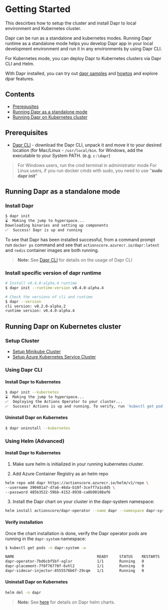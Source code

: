 # Getting Started

This descirbes how to setup the cluster and install Dapr to local environment and Kubernetes cluster.

Dapr can be run as a standalone and kubernetes modes. Running Dapr runtime as a standalone mode helps you develop Dapr app in your local development environment and run it in any environments by using Dapr CLI.

For Kubernetes mode, you can deploy Dapr to Kubernetes clusters via Dapr CLI and Helm.

With Dapr installed, you can try out [dapr samples](https://github.com/dapr/samples)  and [howtos](../howto/) and explore dpar features.

## Contents

 - [Prerequsites](#prerequisites)
 - [Running Dapr as a standalone mode](#running-dapr-as-a-standalone-mode)
 - [Running Dapr on Kubernetes cluster](#running-dapr-on-kubernetes-cluster)

## Prerequisites

 - [Dapr CLI](https://github.com/dapr/cli/releases) - download the Dapr CLI, unpack it and move it to your desired location (for Mac/Linux - `/usr/local/bin`. for Windows, add the executable to your System PATH. (e.g. `c:\dapr`)

> For Windows users, run the cmd terminal in administrator mode
> For Linux users, if you run docker cmds with sudo, you need to use "**sudo dapr init**"

## Running Dapr as a standalone mode

### Install Dapr

```bash
$ dapr init
⌛  Making the jump to hyperspace...
Downloading binaries and setting up components
✅  Success! Dapr is up and running
```

To see that Dapr has been installed successful, from a command prompt run `docker ps` command and see that `actionscore.azurecr.io/dapr:latest` and `redis` container images are both running.

> **Note:** See [Dapr CLI](https://github.com/dapr/cli) for details on the usage of Dapr CLI

### Install specific version of dapr runtime

```bash
# Install v0.4.0-alpha.4 runtime
$ dapr init --runtime-version v0.4.0-alpha.4

# Check the versions of cli and runtime
$ dapr --version
cli version: v0.2.0-alpha.2
runtime version: v0.4.0-alpha.4
```

## Running Dapr on Kubernetes cluster

### Setup Cluster

* [Setup Minikube Cluster](./cluster/setup-minikube.md)
* [Setup Azure Kubernetes Service Cluster](./cluster/setup-aks.md)

### Using Dapr CLI

#### Install Dapr to Kubernetes

```bash
$ dapr init --kubernetes
⌛  Making the jump to hyperspace...
✅  Deploying the Actions Operator to your cluster...
✅  Success! Actions is up and running. To verify, run 'kubectl get pods -n dapr-system' in your terminal
```

#### Uninstall Dapr on Kubernetes

```bash
$ dapr uninstall --kubernetes
```

### Using Helm (Advanced)

#### Install Dapr to Kubernetes

1. Make sure helm is initialized in your running kubernetes cluster.

2. Add Azure Container Registry as an helm repo
```bash
helm repo add dapr https://actionscore.azurecr.io/helm/v1/repo \
--username 390401a7-d7a6-46da-b10f-3ceff7a1cdd5 \
--password 485b3522-59bb-4152-8938-ca8b90108af6
```

3. Install the Dapr chart on your cluster in the dapr-system namespace:
```bash
helm install actionscore/dapr-operator --name dapr --namespace dapr-system
```

#### Verify installation

Once the chart installation is done, verify the Dapr operator pods are running in the `dapr-system` namespace:

```bash
$ kubectl get pods -n dapr-system -w

NAME                                     READY     STATUS    RESTARTS   AGE
dapr-operator-7bd6cbf5bf-xglsr           1/1       Running   0          40s
dapr-placement-7f8f76778f-6vhl2          1/1       Running   0          40s
dapr-sidecar-injector-8555576b6f-29cqm   1/1       Running   0          40s
```

#### Uninstall Dapr on Kubernetes

```bash
helm del -n dapr
```

> **Note:** See [here](https://github.com/dapr/dapr/blob/master/charts/dapr-operator/README.md) for details on Dapr helm charts.
